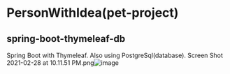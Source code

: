 # PersonWithIdea(pet-project)
## spring-boot-thymeleaf-db
Spring Boot with Thymeleaf. Also using PostgreSql(database).
Screen Shot 2021-02-28 at 10.11.51 PM.png![image](https://user-images.githubusercontent.com/78481227/109432069-242f1f00-7a12-11eb-8742-9b23abb9e90e.png)
